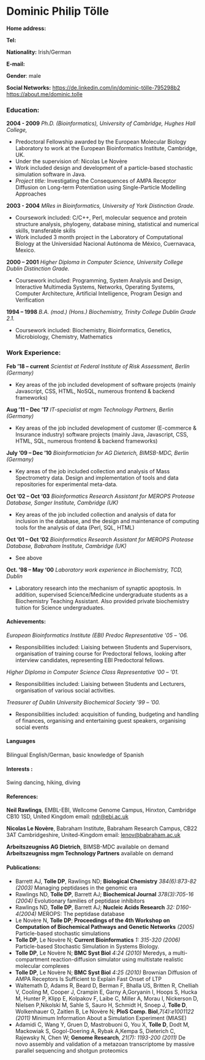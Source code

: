 # Dominic Philip Tölle

__Home address:__


__Tel:__

__Nationality:__ Irish/German

__E-mail:__

__Gender__: male

__Social Networks:__  https://de.linkedin.com/in/dominic-tölle-795298b2
                      https://about.me/dominic.tolle


### Education:
__2004 - 2009__ _Ph.D. (Bioinformatics), University of Cambridge, Hughes Hall College,_

* Predoctoral Fellowship awarded by the European Molecular Biology Laboratory to work at the
European Bioinformatics Institute, Cambridge, UK.
* Under the supervision of: Nicolas Le Novère
* Work included design and development of a particle-based stochastic simulation software in Java.
* _Project title:_ Investigating the Consequences of AMPA Receptor Diffusion on Long-term
Potentiation using Single-Particle Modelling Approaches

__2003 - 2004__ _MRes in Bioinformatics, University of York
Distinction Grade._

* Coursework included: C/C++, Perl, molecular sequence and protein structure analysis, phylogeny,
database mining, statistical and numerical skills, transferable skills
* Work included 3 month project in the Laboratory of Computational Biology at the Universidad
Nacional Autónoma de México, Cuernavaca, Mexico.

__2000 – 2001__
_Higher Diploma in Computer Science, University College Dublin
Distinction Grade._

* Coursework included: Programming, System Analysis and Design, Interactive Multimedia
Systems, Networks, Operating Systems, Computer Architecture, Artificial Intelligence, Program
Design and Verification

__1994 – 1998__
_B.A. (mod.) (Hons.) Biochemistry, Trinity College Dublin
Grade 2.1._

* Coursework included: Biochemistry, Bioinformatics, Genetics, Microbiology, Chemistry,
Mathematics


### Work Experience:
__Feb ’18 – current__ _Scientist at Federal Institute of Risk Assessment, Berlin (Germany)_
* Key areas of the job included development of software projects (mainly Javascript,
  CSS, HTML, NoSQL, numerous frontend & backend frameworks)

__Aug ’11 – Dec ’17__ _IT-specialist at mgm Technology Partners, Berlin (Germany)_
* Key areas of the job included development of customer (E-commerce & Insurance industry)
software projects (mainly Java, Javascript, CSS, HTML, SQL, numerous frontend & backend
frameworks)

__July ’09 – Dec ’10__ _Bioinformatician for AG Dieterich, BIMSB-MDC, Berlin (Germany)_
* Key areas of the job included collection and analysis of Mass Spectrometry data. Design and
implementation of tools and data repositories for experimental meta-data.

__Oct ’02 – Oct ‘03__ _Bioinformatics Research Assistant for MEROPS Protease Database, Sanger Institute, Cambridge (UK)_
* Key areas of the job included collection and analysis of data for inclusion in the database, and the
design and maintenance of computing tools for the analysis of data (Perl, SQL, HTML)

__Oct ’01 – Oct ‘02__ _Bioinformatics Research Assistant for MEROPS Protease Database, Babraham
Institute, Cambridge (UK)_
* See above

__Oct. ’98 – May ‘00__ _Laboratory work experience in Biochemistry, TCD, Dublin_
* Laboratory research into the mechanism of synaptic apoptosis. In addition, supervised
Science/Medicine undergraduate students as a Biochemistry Teaching Assistant. Also provided
private biochemistry tuition for Science undergraduates.

#### Achievements:
_European Bioinformatics Institute (EBI) Predoc Representative '05 – '06._
* Responsibilities included: Liaising between Students and Supervisors, organisation of training
course for Predoctoral fellows, looking after interview candidates, representing EBI Predoctoral
fellows.

_Higher Diploma in Computer Science Class Representative ’00 – ’01._
* Responsibilities included: Liaising between Students and Lecturers, organisation of various social
activities.

_Treasurer of Dublin University Biochemical Society ’99 – ’00._
* Responsibilities included: acquisition of funding, budgeting and handling of finances, organising
and entertaining guest speakers, organising social events

#### Languages
Bilingual English/German, basic knowledge of Spanish

#### Interests :
Swing dancing, hiking, diving

#### References:
__Neil Rawlings__,
EMBL-EBI,
Wellcome Genome Campus,
Hinxton,
Cambridge CB10 1SD,
United Kingdom
email: ndr@ebi.ac.uk

__Nicolas Le Novère__,
Babraham Institute,
Babraham Research Campus,
CB22 3AT Cambridgeshire,
United-Kingdom
email: lenov@babraham.ac.uk

__Arbeitszeugniss AG Dietrich__, BIMSB-MDC available on demand
__Arbeitszeugniss mgm Technology Partners__ available on demand

#### Publications:
* Barrett AJ, __Tolle DP__, Rawlings ND; __Biological Chemistry__ _384(6):873-82 (2003)_
Managing peptidases in the genomic era
* Rawlings ND, __Tolle DP__, Barrett AJ; __Biochemical Journal__ _378(3):705-16 (2004)_
Evolutionary families of peptidase inhibitors
* Rawlings ND, __Tolle DP__, Barrett AJ; __Nucleic Acids Research__ _32: D160-4(2004)_
MEROPS: The peptidase database
* Le Novère N, __Tolle DP__; __Proceedings of the 4th Workshop on Computation of Biochemical Pathways and
Genetic Networks__ _(2005)_
Particle-based stochastic simulations
* __Tolle DP__, Le Novère N; __Current Bioinformatics__ _1: 315-320 (2006)_
Particle-based Stochastic Simulation in Systems Biology.
* __Tolle DP__, Le Novère N; __BMC Syst Biol__ _4:24 (2010)_
Meredys, a multi-compartment reaction-diffusion simulator using multistate realistic molecular
complexes
* __Tolle DP__, Le Novère N; __BMC Syst Biol__ _4:25 (2010)_
Brownian Diffusion of AMPA Receptors Is Sufficient to Explain Fast Onset of LTP
* Waltemath D, Adams R, Beard D, Berman F, Bhalla US, Britten R, Chelliah V, Cooling M, Cooper J,
Crampin E, Garny A,Goryanin I, Hoops S, Hucka M, Hunter P, Klipp E, Kolpakov F, Laibe C, Miller A,
Morau I, Nickerson D, Nielsen P,Nikolski M, Sahle S, Sauro H, Schmidt H, Snoep J, __Tolle D__, Wolkenhauer
O, Zaitlen B, Le Novère N; __PloS Comp. Biol__,_7(4):e1001122 (2011)_
Minimum Information About a Simulation Experiment (MIASE)
* Adamidi C, Wang Y, Gruen D, Mastrobuoni G, You X, __Tolle D__, Dodt M, Mackowiak S, Gogol-Doering A,
Rybak A,Kempa S, Dieterich C, Rajewsky N, Chen W; __Genome Research__, _21(7): 1193-200 (2011)_
De novo assembly and validation of a metazoan transcriptome by massive parallel sequencing and
shotgun proteomics
